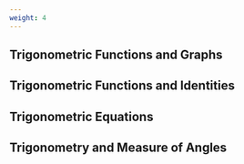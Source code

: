 ```yaml
---
weight: 4
---
```


## Trigonometric Functions and Graphs

## Trigonometric Functions and Identities

## Trigonometric Equations

## Trigonometry and Measure of Angles